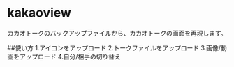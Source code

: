# kakaoview

カカオトークのバックアップファイルから、カカオトークの画面を再現します。


##使い方
1.アイコンをアップロード
2.トークファイルをアップロード
3.画像/動画をアップロード
4.自分/相手の切り替え
